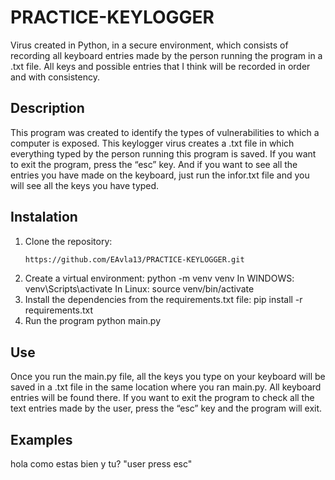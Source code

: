 # PRACTICE-KEYLOGGER

Virus created in Python, in a secure environment, which consists of recording all keyboard entries made by the person running the program in a .txt file. All keys and possible entries that I think will be recorded in order and with consistency.

## Description
This program was created to identify the types of vulnerabilities to which a computer is exposed. This keylogger virus creates a .txt file in which everything typed by the person running this program is saved. If you want to exit the program, press the “esc” key.
And if you want to see all the entries you have made on the keyboard, just run the infor.txt file and you will see all the keys you have typed.

## Instalation
1. Clone the repository:
   ```bash
   https://github.com/EAvla13/PRACTICE-KEYLOGGER.git
2. Create a virtual environment:
   python -m venv venv
   In WINDOWS:
   venv\Scripts\activate
   In Linux:
   source venv/bin/activate
3. Install the dependencies from the requirements.txt file:
   pip install -r requirements.txt
4. Run the program
   python main.py
## Use
Once you run the main.py file, all the keys you type on your keyboard will be saved in a .txt file in the same location where you ran main.py. All keyboard entries will be found there.
If you want to exit the program to check all the text entries made by the user, press the “esc” key and the program will exit. 

## Examples
hola como estas
bien y tu?
"user press esc"
